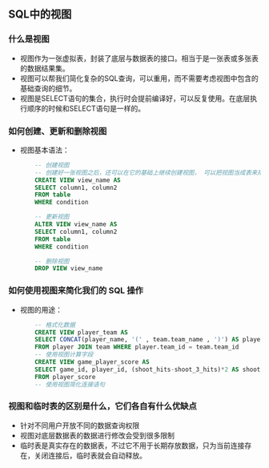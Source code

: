 ## SQL中的视图 ##

### <b>什么是视图</b> ###
- 视图作为一张虚拟表，封装了底层与数据表的接口。相当于是一张表或多张表的数据结果集。
- 视图可以帮我们简化复杂的SQL查询，可以重用，而不需要考虑视图中包含的基础查询的细节。
- 视图是SELECT语句的集合，执行时会提前编译好，可以反复使用。在底层执行顺序的时候和SELECT语句是一样的。

### <b>如何创建、更新和删除视图</b> ###
- 视图基本语法：
    ```SQL
        -- 创建视图   
        -- 创建好一张视图之后，还可以在它的基础上继续创建视图， 可以把视图当成表来用
        CREATE VIEW view_name AS
        SELECT column1, column2
        FROM table
        WHERE condition

        -- 更新视图
        ALTER VIEW view_name AS
        SELECT column1, column2
        FROM table
        WHERE condition

        -- 删除视图
        DROP VIEW view_name
    ```

### <b>如何使用视图来简化我们的 SQL 操作</b> ###
- 视图的用途：
    ```SQL
        -- 格式化数据
        CREATE VIEW player_team AS 
        SELECT CONCAT(player_name, '(' , team.team_name , ')') AS player_team 
        FROM player JOIN team WHERE player.team_id = team.team_id
        -- 使用视图计算字段
        CREATE VIEW game_player_score AS
        SELECT game_id, player_id, (shoot_hits-shoot_3_hits)*2 AS shoot_2_points, shoot_3_hits*3 AS shoot_3_points, shoot_p_hits AS shoot_p_points, score
        FROM player_score
        -- 使用视图简化连接语句
     ```

### <b>视图和临时表的区别是什么，它们各自有什么优缺点</b> ###
- 针对不同用户开放不同的数据查询权限
- 视图对底层数据表的数据进行修改会受到很多限制
- 临时表是真实存在的数据表，不过它不用于长期存放数据，只为当前连接存在，关闭连接后，临时表就会自动释放。

